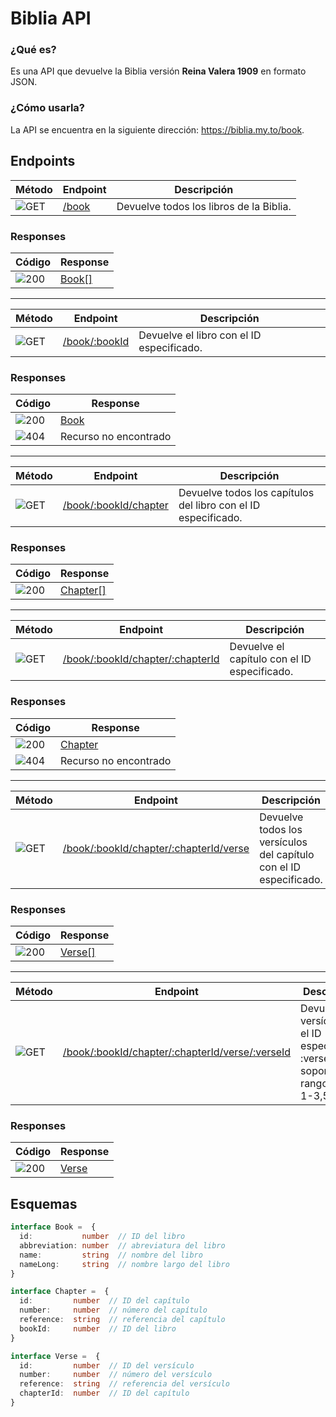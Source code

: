 # Biblia API

### ¿Qué es?

Es una API que devuelve la Biblia versión **Reina Valera 1909** en formato JSON.

### ¿Cómo usarla?

La API se encuentra en la siguiente dirección: <https://biblia.my.to/book>.

## Endpoints

| Método | Endpoint | Descripción |
| --- | --- | --- |
| ![GET](https://img.shields.io/badge/GET-0D96F6?style=for-the-badge) | [/book](https://biblia.my.to/book) | Devuelve todos los libros de la Biblia. |

### Responses

| Código | Response |
| --- | --- |
| ![200](https://img.shields.io/badge/200-00C853?style=for-the-badge) | [Book[]](#esquemas) |

---

| Método | Endpoint | Descripción |
| --- | --- | --- |
| ![GET](https://img.shields.io/badge/GET-0D96F6?style=for-the-badge) | [/book/:bookId](https://biblia.my.to/book/gen) | Devuelve el libro con el ID especificado. |

### Responses

| Código | Response |
| --- | --- |
| ![200](https://img.shields.io/badge/200-00C853?style=for-the-badge) | [Book](#esquemas) |
| ![404](https://img.shields.io/badge/404-FF1744?style=for-the-badge) | Recurso no encontrado |

---

| Método | Endpoint | Descripción |
| --- | --- | --- |
| ![GET](https://img.shields.io/badge/GET-0D96F6?style=for-the-badge) | [/book/:bookId/chapter](https://biblia.my.to/book/gen/chapter) | Devuelve todos los capítulos del libro con el ID especificado. |

### Responses

| Código | Response |
| --- | --- |
| ![200](https://img.shields.io/badge/200-00C853?style=for-the-badge) | [Chapter[]](#esquemas) |

---

| Método | Endpoint | Descripción |
| --- | --- | --- |
| ![GET](https://img.shields.io/badge/GET-0D96F6?style=for-the-badge) | [/book/:bookId/chapter/:chapterId](https://biblia.my.to/book/gen/chapter/1) | Devuelve el capítulo con el ID especificado. |

### Responses

| Código | Response |
| --- | --- |
| ![200](https://img.shields.io/badge/200-00C853?style=for-the-badge) | [Chapter](#esquemas) |
| ![404](https://img.shields.io/badge/404-FF1744?style=for-the-badge) | Recurso no encontrado |

---

| Método | Endpoint | Descripción |
| --- | --- | --- |
| ![GET](https://img.shields.io/badge/GET-0D96F6?style=for-the-badge) | [/book/:bookId/chapter/:chapterId/verse](https://biblia.my.to/book/gen/chapter/1/verse) | Devuelve todos los versículos del capítulo con el ID especificado. |

### Responses

| Código | Response |
| --- | --- |
| ![200](https://img.shields.io/badge/200-00C853?style=for-the-badge) | [Verse[]](#esquemas) |

---

| Método | Endpoint | Descripción |
| --- | --- | --- |
| ![GET](https://img.shields.io/badge/GET-0D96F6?style=for-the-badge) | [/book/:bookId/chapter/:chapterId/verse/:verseId](https://biblia.my.to/book/gen/chapter/1/verse/1) | Devuelve el versículo con el ID especificado. :verseId soporta rangos (ej. 1-3,5). |

### Responses

| Código | Response |
| --- | --- |
| ![200](https://img.shields.io/badge/200-00C853?style=for-the-badge) | [Verse](#esquemas) |

## Esquemas

```typescript
interface Book =  {
  id:           number  // ID del libro
  abbreviation: number  // abreviatura del libro
  name:         string  // nombre del libro
  nameLong:     string  // nombre largo del libro
}
```

```typescript
interface Chapter =  {
  id:         number  // ID del capítulo
  number:     number  // número del capítulo
  reference:  string  // referencia del capítulo
  bookId:     number  // ID del libro
}
```

```typescript
interface Verse =  {
  id:         number  // ID del versículo
  number:     number  // número del versículo
  reference:  string  // referencia del versículo
  chapterId:  number  // ID del capítulo
}
```
